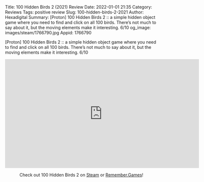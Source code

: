 Title: 100 Hidden Birds 2 (2021) Review
Date: 2022-01-01 21:35
Category: Reviews
Tags: positive review
Slug: 100-hidden-birds-2-2021
Author: Hexadigital
Summary: [Proton] 100 Hidden Birds 2 :: a simple hidden object game where you need to find and click on all 100 birds. There’s not much to say about it, but the moving elements make it interesting. 6/10
og_image: images/steam/1766790.jpg
Appid: 1766790

[Proton] 100 Hidden Birds 2 :: a simple hidden object game where you need to find and click on all 100 birds. There’s not much to say about it, but the moving elements make it interesting. 6/10

<center><iframe src="https://www.youtube.com/embed/jhm74VkIm1o?feature=oembed" allow="accelerometer; autoplay; encrypted-media; gyroscope; picture-in-picture" width="640" height="360" frameborder="0"></iframe>

Check out 100 Hidden Birds 2 on [Steam](https://store.steampowered.com/app/1766790/?curator_clanid=34633900) or [Remember.Games](https://remember.games/game/1633/)!</center>
